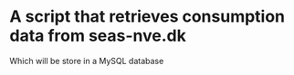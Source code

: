 # A script that retrieves consumption data from seas-nve.dk

Which will be store in a MySQL database
